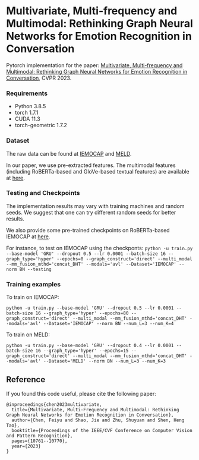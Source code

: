 # Multivariate, Multi-frequency and Multimodal: Rethinking Graph Neural Networks for Emotion Recognition in Conversation

Pytorch implementation for the paper:
[Multivariate, Multi-frequency and Multimodal: Rethinking Graph Neural Networks for Emotion Recognition in Conversation]([https://dl.acm.org/doi/10.1145/3503161.3548399](https://openaccess.thecvf.com/content/CVPR2023/html/Chen_Multivariate_Multi-Frequency_and_Multimodal_Rethinking_Graph_Neural_Networks_for_Emotion_CVPR_2023_paper.html)), CVPR 2023.

### Requirements

- Python 3.8.5
- torch 1.7.1
- CUDA 11.3
- torch-geometric 1.7.2

### Dataset

The raw data can be found at [IEMOCAP](https://sail.usc.edu/iemocap/ "IEMOCAP") and [MELD](https://github.com/SenticNet/MELD "MELD").

In our paper, we use pre-extracted features. The multimodal features (including RoBERTa-based and GloVe-based textual features) are available at [here](https://www.dropbox.com/sh/4b21lympehwdg4l/AADXMURD5uCECN_pvvJpCAy9a?dl=0 "here").

### Testing and Checkpoints

The implementation results may vary with training machines and random seeds. We suggest that one can try different random seeds for better results.

We also provide some pre-trained checkpoints on RoBERTa-based IEMOCAP at [here](https://www.dropbox.com/sh/gd32s36v7l3c3u9/AACOipUURd7gEbEcdYSrmP-0a?dl=0 "here").

For instance, to test on IEMOCAP using the checkponts:
`python -u train.py --base-model 'GRU' --dropout 0.5 --lr 0.0001 --batch-size 16 --graph_type='hyper' --epochs=0 --graph_construct='direct' --multi_modal --mm_fusion_mthd='concat_DHT' --modals='avl' --Dataset='IEMOCAP' --norm BN --testing`

### Training examples

To train on IEMOCAP:

`python -u train.py --base-model 'GRU' --dropout 0.5 --lr 0.0001 --batch-size 16 --graph_type='hyper' --epochs=80 --graph_construct='direct' --multi_modal --mm_fusion_mthd='concat_DHT' --modals='avl' --Dataset='IEMOCAP' --norm BN --num_L=3 --num_K=4`

To train on MELD:

`python -u train.py --base-model 'GRU' --dropout 0.4 --lr 0.0001 --batch-size 16 --graph_type='hyper' --epochs=15 --graph_construct='direct' --multi_modal --mm_fusion_mthd='concat_DHT' --modals='avl' --Dataset='MELD' --norm BN --num_L=3 --num_K=3`

## Reference

If you found this code useful, please cite the following paper:
```
@inproceedings{chen2023multivariate,
  title={Multivariate, Multi-Frequency and Multimodal: Rethinking Graph Neural Networks for Emotion Recognition in Conversation},
  author={Chen, Feiyu and Shao, Jie and Zhu, Shuyuan and Shen, Heng Tao},
  booktitle={Proceedings of the IEEE/CVF Conference on Computer Vision and Pattern Recognition},
  pages={10761--10770},
  year={2023}
}
```
